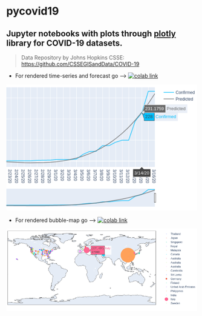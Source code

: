 
# pycovid19

## Jupyter notebooks with plots through [plotly](https://plot.ly/python/) library for COVID-19 datasets.

> Data Repository by Johns Hopkins CSSE:   
> https://github.com/CSSEGISandData/COVID-19

 - For rendered time-series and forecast go  --> [![colab link](https://camo.githubusercontent.com/52feade06f2fecbf006889a904d221e6a730c194/68747470733a2f2f636f6c61622e72657365617263682e676f6f676c652e636f6d2f6173736574732f636f6c61622d62616467652e737667)](https://colab.research.google.com/github/athanoid/pycovid19/blob/master/covid19_reg.ipynb)

![enter image description here](https://raw.githubusercontent.com/athanoid/pycovid19/master/fig/fig1_1.png)

- For rendered bubble-map go --> [![colab link](https://camo.githubusercontent.com/52feade06f2fecbf006889a904d221e6a730c194/68747470733a2f2f636f6c61622e72657365617263682e676f6f676c652e636f6d2f6173736574732f636f6c61622d62616467652e737667)](https://github.com/athanoid/pycovid19/blob/master/covid19_bubblemap.ipynb)

![enter image description here](https://raw.githubusercontent.com/athanoid/pycovid19/master/fig/fig4_1.png)
